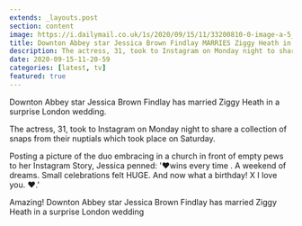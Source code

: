 ```yaml
---
extends: _layouts.post
section: content
image: https://i.dailymail.co.uk/1s/2020/09/15/11/33200810-0-image-a-5_1600164767682.jpg 
title: Downton Abbey star Jessica Brown Findlay MARRIES Ziggy Heath in surprise London wedding 
description: The actress, 31, took to Instagram on Monday night to share a collection of snaps from their nuptials which took place on Saturday. 
date: 2020-09-15-11-20-59 
categories: [latest, tv] 
featured: true 
--- 
```

Downton Abbey star Jessica Brown Findlay has married Ziggy Heath in a surprise London wedding.

The actress, 31, took to Instagram on Monday night to share a collection of snaps from their nuptials which took place on Saturday.

Posting a picture of the duo embracing in a church in front of empty pews to her Instagram Story, Jessica penned: '♥️wins every time . A weekend of dreams. Small celebrations felt HUGE. And now what a birthday! X I love you. ♥️.' 

Amazing! Downton Abbey star Jessica Brown Findlay has married Ziggy Heath in a surprise London wedding 


